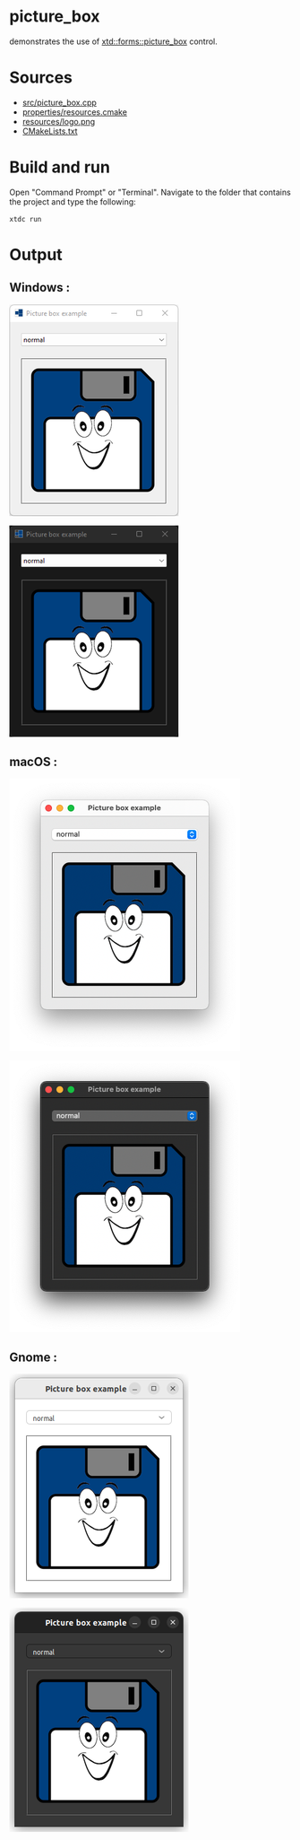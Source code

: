 # picture_box

demonstrates the use of [xtd::forms::picture_box](https://codedocs.xyz/gammasoft71/xtd/classxtd_1_1forms_1_1picture__box.html) control.

# Sources

* [src/picture_box.cpp](src/picture_box.cpp)
* [properties/resources.cmake](properties/resources.cmake)
* [resources/logo.png](resources/logo.png)
* [CMakeLists.txt](CMakeLists.txt)

# Build and run

Open "Command Prompt" or "Terminal". Navigate to the folder that contains the project and type the following:

```shell
xtdc run
```

# Output

## Windows :

![Screenshot](../../../../docs/pictures/examples/picture_box_w.png)

![Screenshot](../../../../docs/pictures/examples/picture_box_wd.png)

## macOS :

![Screenshot](../../../../docs/pictures/examples/picture_box_m.png)

![Screenshot](../../../../docs/pictures/examples/picture_box_md.png)

## Gnome :

![Screenshot](../../../../docs/pictures/examples/picture_box_g.png)

![Screenshot](../../../../docs/pictures/examples/picture_box_gd.png)

